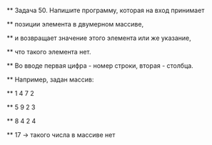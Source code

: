** Задача 50. Напишите программу, которая на вход принимает

** позиции элемента в двумерном массиве,

** и возвращает значение этого элемента или же указание,

** что такого элемента нет. 

** Во вводе первая цифра - номер строки, вторая - столбца.

** Например, задан массив:

** 1 4 7 2

** 5 9 2 3

** 8 4 2 4

** 17 -> такого числа в массиве нет